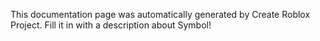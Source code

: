 This documentation page was automatically generated by Create Roblox Project. Fill it in with a description about Symbol!